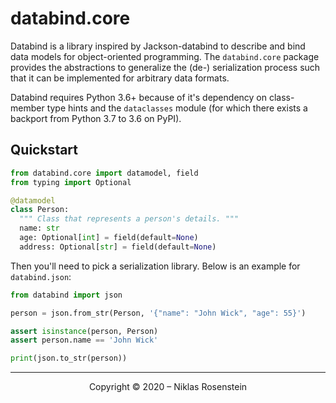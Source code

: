 # databind.core

Databind is a library inspired by Jackson-databind to describe and bind data models for
object-oriented programming. The `databind.core` package provides the abstractions to
generalize the (de-) serialization process such that it can be implemented for arbitrary
data formats.

Databind requires Python 3.6+ because of it's dependency on class-member type hints and
the `dataclasses` module (for which there exists a backport from Python 3.7 to 3.6 on
PyPI).

## Quickstart

```python
from databind.core import datamodel, field
from typing import Optional

@datamodel
class Person:
  """ Class that represents a person's details. """
  name: str
  age: Optional[int] = field(default=None)
  address: Optional[str] = field(default=None)
```

Then you'll need to pick a serialization library. Below is an example for `databind.json`:

```python
from databind import json

person = json.from_str(Person, '{"name": "John Wick", "age": 55}')

assert isinstance(person, Person)
assert person.name == 'John Wick'

print(json.to_str(person))
```

---

<p align="center">Copyright &copy; 2020 &ndash; Niklas Rosenstein</p>
